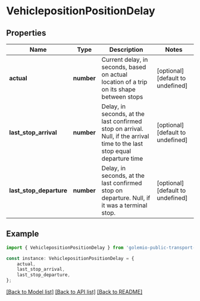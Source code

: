 # VehiclepositionPositionDelay


## Properties

Name | Type | Description | Notes
------------ | ------------- | ------------- | -------------
**actual** | **number** | Current delay, in seconds, based on actual location of a trip on its shape between stops | [optional] [default to undefined]
**last_stop_arrival** | **number** | Delay, in seconds, at the last confirmed stop on arrival. Null, if the arrival time to the last stop equal departure time | [optional] [default to undefined]
**last_stop_departure** | **number** | Delay, in seconds, at the last confirmed stop on departure. Null, if it was a terminal stop. | [optional] [default to undefined]

## Example

```typescript
import { VehiclepositionPositionDelay } from 'golemio-public-transport-api';

const instance: VehiclepositionPositionDelay = {
    actual,
    last_stop_arrival,
    last_stop_departure,
};
```

[[Back to Model list]](../README.md#documentation-for-models) [[Back to API list]](../README.md#documentation-for-api-endpoints) [[Back to README]](../README.md)
